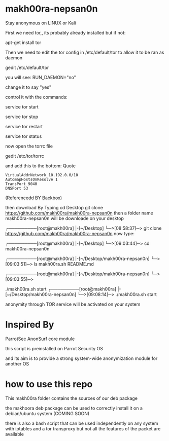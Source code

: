 # makh00ra-nepsan0n
Stay anonymous on LINUX or Kali

First we need tor,, its probably already installed but if not:


apt-get install tor


Then we need to edit the tor config in /etc/default/tor to allow it to be ran as daemon


gedit /etc/default/tor


you will see: RUN_DAEMON="no"

change it to say "yes"

control it with the commands:


service tor start


service tor stop


service tor restart


service tor status

now open the torrc file


gedit /etc/tor/torrc

and add this to the bottom:
Quote

    VirtualAddrNetwork 10.192.0.0/10
    AutomapHostsOnResolve 1
    TransPort 9040
    DNSPort 53
    
(Referencedd BY Backbox)

then download 
By Typing 
cd Desktop
git clone https://github.com/makh00ra/makh00ra-nepsan0n
 then a folder name makh00ra-nepsan0n will be downloade on your desktop

┌─────────[root@makh00ra] 
|-[~/Desktop] 
└─>[08:58:37]─> git clone https://github.com/makh00ra/makh00ra-nepsan0n
 now type:
 
 ┌─────────[root@makh00ra] 
|-[~/Desktop] 
└─>[09:03:44]─> cd makh00ra-nepsan0n

┌─────────[root@makh00ra] 
|-[~/Desktop/makh00ra-nepsan0n] 
└─>[09:03:51]─> ls
makh00ra.sh  README.md

┌─────────[root@makh00ra] 
|-[~/Desktop/makh00ra-nepsan0n] 
└─>[09:03:55]─> 

 ./makh00ra.sh start
┌─────────[root@makh00ra] 
|-[~/Desktop/makh00ra-nepsan0n] 
└─>[09:08:14]─> ./makh00ra.sh start

anonymity through TOR service will be activated on your system
 

Inspired By
============

ParrotSec AnonSurf core module


this script is preinstalled on Parrot Security OS

and its aim is to provide a strong system-wide anonymization module for another OS



how to use this repo
====================

This makh00ra folder contains the sources of our deb package


the makhoora deb package can be used to correctly install it on a debian/ubuntu system
(COMING SOON)


there is also a bash script that can be used independently on any system with iptables and a tor transproxy
but not all the features of the packet are available
